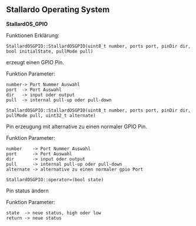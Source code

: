 ## **Stallardo Operating System**
**StallardOS_GPIO**


Funktionen Erklärung:

```
StallardOSGPIO::StallardOSGPIO(uint8_t number, ports port, pinDir dir, bool initialState, pullMode pull)
```
erzeugt einen GPIO Pin.

Funktion Parameter:
```
number-> Port Nummer Auswahl
port  -> Port Auswahl
dir   -> input oder output 
pull  -> internal pull-up oder pull-down
```



```
StallardOSGPIO::StallardOSGPIO(uint8_t number, ports port, pinDir dir, pullMode pull, uint32_t alternate)
```
Pin erzeugung mit alternative zu einen normaler GPIO Pin.

Funktion Parameter:
```
number    -> Port Nummer Auswahl
port      -> Port Auswahl
dir       -> input oder output 
pull      -> internal pull-up oder pull-down
alternate -> alternative zu einen normaler gpio Port
```

```
StallardOSGPIO::operator=(bool state)
```

Pin status ändern

Funktion Parameter:
```
state  -> neue status, high oder low
return -> neue status
```

